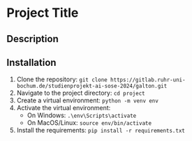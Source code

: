 # Project Title

## Description

## Installation
 

1. Clone the repository: `git clone https://gitlab.ruhr-uni-bochum.de/studienprojekt-ai-sose-2024/galton.git`
2. Navigate to the project directory: `cd project`
3. Create a virtual environment: `python -m venv env`
4. Activate the virtual environment:
    - On Windows: `.\env\Scripts\activate`
    - On MacOS/Linux: `source env/bin/activate`
5. Install the requirements: `pip install -r requirements.txt`

 
